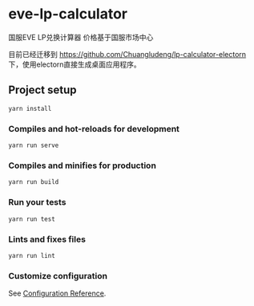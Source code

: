 # eve-lp-calculator
国服EVE LP兑换计算器 价格基于国服市场中心

目前已经迁移到 https://github.com/Chuangludeng/lp-calculator-electorn 下，使用electorn直接生成桌面应用程序。

## Project setup
```
yarn install
```

### Compiles and hot-reloads for development
```
yarn run serve
```

### Compiles and minifies for production
```
yarn run build
```

### Run your tests
```
yarn run test
```

### Lints and fixes files
```
yarn run lint
```

### Customize configuration
See [Configuration Reference](https://cli.vuejs.org/config/).
